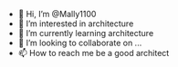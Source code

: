 - 👋 Hi, I’m @Mally1100
- 👀 I’m interested in architecture
- 🌱 I’m currently learning architecture
- 💞️ I’m looking to collaborate on ...
- 📫 How to reach me be a good architect

<!---
Mally1100/Mally1100 is a ✨ special ✨ repository because its `README.md` (this file) appears on your GitHub profile.
You can click the Preview link to take a look at your changes.
--->
